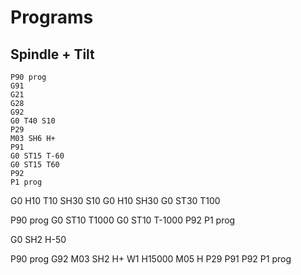 # Programs

## Spindle + Tilt

```
P90 prog
G91
G21
G28
G92
G0 T40 S10
P29
M03 SH6 H+
P91
G0 ST15 T-60
G0 ST15 T60
P92
P1 prog
```

G0 H10 T10 SH30 S10
G0 H10 SH30
G0 ST30 T100


P90 prog
G0 ST10 T1000
G0 ST10 T-1000
P92
P1 prog

G0 SH2 H-50

P90 prog
G92
M03 SH2 H+
W1 H15000
M05 H
P29
P91
P92
P1 prog

